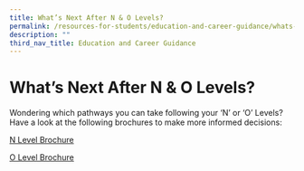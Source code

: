 ```yaml
---
title: What’s Next After N & O Levels?
permalink: /resources-for-students/education-and-career-guidance/whats-next-after-n-and-o-levels/permalink/
description: ""
third_nav_title: Education and Career Guidance
---
```

What’s Next After N & O Levels?
===============================

Wondering which pathways you can take following your ‘N’ or ‘O’ Levels? Have a look at the following brochures to make more informed decisions:

[N Level Brochure](/files/Whats-Next-brochure-GCE-NLevel-1.pdf)

[O Level Brochure](/files/Whats-Next-brochure-GCE-OLevel.pdf)